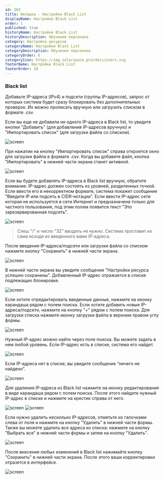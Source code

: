 ```yaml
---
id: 203
title: Вкладка - Настройки Black List
displayName: Настройки Black List
order: 1
published: true
historyName: Настройки Black List
historyDescription: Обучение персонала
category: Настройка ресурсов
categoryName: Настройки Black List
categoryDescription: Обучение персонала
categoryOrder: 6
categoryIcon: https://img.solarspace.pro/docs/users.svg
footerName: Настройки Black List
footerOrder: 10
---
```


### **Black list**
Добавьте IP-адреса (IPv4) и подсети (группы IP-адресов), запрос от которых система будет сразу блокировать без дополнительных проверок. Их можно прописать вручную или загрузить списком в формате .csv.

Если вы еще не добавили ни одного IP-адреса в Black list, то увидите кнопки "Добавить" (для добавления IP-адресов вручную) и "Импортировать список" (для загрузки файла со списком). 

![screen]()

При нажатии на кнопку "Импортировать список" справа откроется окно для загрузки файла в формате .csv. Когда вы добавите файл, кнопка "Импортировать" в нижней части экрана станет активной.

![screen]()

Если вы будете добавлять IP-адреса в Black list вручную, обратите внимание: IP-адрес должен состоять из уровней, разделенных точкой. Если ввести его в некорректном формате, система покажет сообщение "Введите IP или подсеть в CIDR-нотации".
Если ввести IP-адрес сети которая не используется в сети Интернет и предназначена только для частного пользования, под этим полем появится текст "Это зарезервированная подсеть".

![screen]()

> Слеш "/" и число "32" вводить не нужно. Система проставит их сама исходя из введенного вами IP-адреса.

После введения IP-адреса/подсети или загрузки файла со списком нажмите кнопку "Сохранить" в нижней части экрана.

![screen]()

В нижней части экрана вы увидите сообщение "Настройки ресурса успешно сохранены". Добавленный IP-адрес отражается в списке подлежащих блокировке.

![screen]()

Если хотите отредактировать введенные данные, нажмите на иконку карандаша рядом с полем поиска.
Если хотите добавить новые IP-адреса/подсети, нажмите на кнопку "+" рядом с полем поиска.
Для загрузки списка нажмите иконку загрузки файла в верхнем правом углу формы. 

![screen]()

Нужный IP-адрес можно найти через поле поиска. Вы можете задать в нем любой уровень. Если IP-адрес есть в списке, система его найдет.

![screen]()

Если IP-адреса нет в списке, вы увидите сообщение “ничего не найдено”.

![screen]()

Для удаления IP-адреса из Black list нажмите на иконку редактирования в виде карандаша рядом с полем поиска. После этого найдите нужный IP-адрес в списке и нажмите на крестик справа от него.

![screen]()
![screen]()                   

Если нужно удалить несколько IP-адресов, отметьте их галочками слева от поля и нажмите на кнопку "Удалить" в нижней части формы. Также вы можете удалить все адреса из списка: нажмите на кнопку "Выбрать все" в нижней части формы и затем на кнопку "Удалить".

![screen]()

После внесения любых изменений в Black list нажимайте кнопку "Сохранить" в нижней части экрана. После этого ваши корректировки отразятся в интерфейсе.

![screen]()

